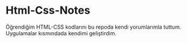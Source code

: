 # Html-Css-Notes
Öğrendiğim HTML-CSS kodlarını bu repoda kendi yorumlarımla tuttum.
Uygulamalar kısmındada kendimi geliştirdim.
